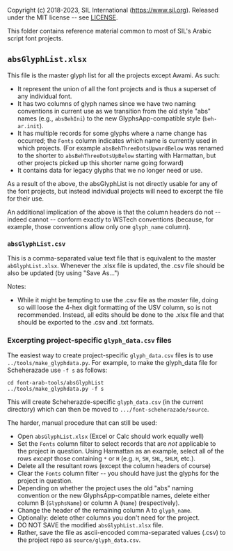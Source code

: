 Copyright (c) 2018-2023, SIL International (https://www.sil.org).
Released under the MIT license -- see [LICENSE](../LICENSE).

This folder contains reference material common to most of SIL's Arabic script
font projects.

## `absGlyphList.xlsx`

This file is the master glyph list for all the projects except Awami.
As such:
- It represent the union of all the font projects and is thus a superset of any
  individual font.
- It has two columns of glyph names since we have two naming conventions in
  current use as we transition from the old style "abs" names (e.g.,
  `absBehIni`) to the new GlyphsApp-compatible style (`beh-ar.init`).
- It has multiple records for some glyphs where a name change has occurred;
  the `Fonts` column indicates which name is currently used in which projects.
  (For example `absBehThreeDotsUpwardBelow` was renamed to the shorter to
  `absBehThreeDotsUpBelow` starting with Harmattan, but other projects 
  picked up this shorter name going forward)
- It contains data for legacy glyphs that we no longer need or use.

As a result of the above, the absGlyphList is not directly usable for any
of the font projects, but instead individual projects will need to excerpt
the file for their use.

An additional implication of the above is that the column headers do not --
indeed cannot -- conform exactly to WSTech conventions (because, for example,
those conventions allow only one `glyph_name` column).

### `absGlyphList.csv`

This is a comma-separated value text file that is equivalent to
the master `abGlyphList.xlsx`. Whenever the .xlsx file is updated, the
.csv file should be also be updated (by using "Save As...")

Notes:

- While it might be tempting to use the .csv file as the *master*
file, doing so will loose the 4-hex digit formatting of the USV column, so
is not recommended. Instead, all edits should be done to the .xlsx file
and that should be exported to the .csv and .txt formats.

### Excerpting project-specific `glyph_data.csv` files

The easiest way to create project-specific `glyph_data.csv` files is to 
use `../tools/make_glyphdata.py`. For example, to make the glyph_data file for 
Scheherazade use `-f s` as follows:

```
cd font-arab-tools/absGlyphList
../tools/make_glyphdata.py -f s
```
This will create Scheherazde-specific `glyph_data.csv` (in the current directory) 
which can then be moved to `.../font-scheherazade/source`.


The harder, manual procedure that can still be used:

- Open `absGlyphList.xlsx` (Excel or Calc should work equally well)
- Set the `Fonts` column filter to select records that are _not_ applicable
to the project in question. Using Harmattan as an example, select all of
the rows _except_ those containing `*` or `H` (e.g. `H`, `SH`,
`SHL`, `SHLM`, etc.).
- Delete all the resultant rows (except the column headers of course)
- Clear the `Fonts` column filter -- you should have just the glyphs for the
project in question.
- Depending on whether the project uses the old "abs" naming convention
or the new GlyphsApp-compatible names, delete either column B (`GlyphsName`)
or column A (`Name`) (respectively).
- Change the header of the remaining column A to `glyph_name`.
- Optionally: delete other columns you don't need for the project.
- DO NOT SAVE the modified `absGlyphList.xlsx` file.
- Rather, save the file as ascii-encoded comma-separated values (.csv) to the project repo as `source/glyph_data.csv`.
